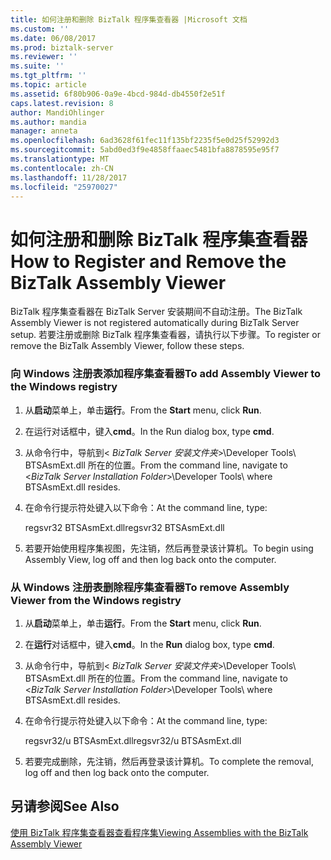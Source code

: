 ```yaml
---
title: 如何注册和删除 BizTalk 程序集查看器 |Microsoft 文档
ms.custom: ''
ms.date: 06/08/2017
ms.prod: biztalk-server
ms.reviewer: ''
ms.suite: ''
ms.tgt_pltfrm: ''
ms.topic: article
ms.assetid: 6f80b906-0a9e-4bcd-984d-db4550f2e51f
caps.latest.revision: 8
author: MandiOhlinger
ms.author: mandia
manager: anneta
ms.openlocfilehash: 6ad3628f61fec11f135bf2235f5e0d25f52992d3
ms.sourcegitcommit: 5abd0ed3f9e4858ffaaec5481bfa8878595e95f7
ms.translationtype: MT
ms.contentlocale: zh-CN
ms.lasthandoff: 11/28/2017
ms.locfileid: "25970027"
---
```

# <a name="how-to-register-and-remove-the-biztalk-assembly-viewer"></a><span data-ttu-id="da592-102">如何注册和删除 BizTalk 程序集查看器</span><span class="sxs-lookup"><span data-stu-id="da592-102">How to Register and Remove the BizTalk Assembly Viewer</span></span>
<span data-ttu-id="da592-103">BizTalk 程序集查看器在 BizTalk Server 安装期间不自动注册。</span><span class="sxs-lookup"><span data-stu-id="da592-103">The BizTalk Assembly Viewer is not registered automatically during BizTalk Server setup.</span></span> <span data-ttu-id="da592-104">若要注册或删除 BizTalk 程序集查看器，请执行以下步骤。</span><span class="sxs-lookup"><span data-stu-id="da592-104">To register or remove the BizTalk Assembly Viewer, follow these steps.</span></span>  
  
### <a name="to-add-assembly-viewer-to-the-windows-registry"></a><span data-ttu-id="da592-105">向 Windows 注册表添加程序集查看器</span><span class="sxs-lookup"><span data-stu-id="da592-105">To add Assembly Viewer to the Windows registry</span></span>  
  
1.  <span data-ttu-id="da592-106">从**启动**菜单上，单击**运行**。</span><span class="sxs-lookup"><span data-stu-id="da592-106">From the **Start** menu, click **Run**.</span></span>  
  
2.  <span data-ttu-id="da592-107">在运行对话框中，键入**cmd**。</span><span class="sxs-lookup"><span data-stu-id="da592-107">In the Run dialog box, type **cmd**.</span></span>  
  
3.  <span data-ttu-id="da592-108">从命令行中，导航到\< *BizTalk Server 安装文件夹*\>\Developer Tools\ BTSAsmExt.dll 所在的位置。</span><span class="sxs-lookup"><span data-stu-id="da592-108">From the command line, navigate to \<*BizTalk Server Installation Folder*\>\Developer Tools\ where BTSAsmExt.dll resides.</span></span>  
  
4.  <span data-ttu-id="da592-109">在命令行提示符处键入以下命令：</span><span class="sxs-lookup"><span data-stu-id="da592-109">At the command line, type:</span></span>  
  
     <span data-ttu-id="da592-110">regsvr32 BTSAsmExt.dll</span><span class="sxs-lookup"><span data-stu-id="da592-110">regsvr32 BTSAsmExt.dll</span></span>  
  
5.  <span data-ttu-id="da592-111">若要开始使用程序集视图，先注销，然后再登录该计算机。</span><span class="sxs-lookup"><span data-stu-id="da592-111">To begin using Assembly View, log off and then log back onto the computer.</span></span>  
  
### <a name="to-remove-assembly-viewer-from-the-windows-registry"></a><span data-ttu-id="da592-112">从 Windows 注册表删除程序集查看器</span><span class="sxs-lookup"><span data-stu-id="da592-112">To remove Assembly Viewer from the Windows registry</span></span>  
  
1.  <span data-ttu-id="da592-113">从**启动**菜单上，单击**运行**。</span><span class="sxs-lookup"><span data-stu-id="da592-113">From the **Start** menu, click **Run**.</span></span>  
  
2.  <span data-ttu-id="da592-114">在**运行**对话框中，键入**cmd**。</span><span class="sxs-lookup"><span data-stu-id="da592-114">In the **Run** dialog box, type **cmd**.</span></span>  
  
3.  <span data-ttu-id="da592-115">从命令行中，导航到\< *BizTalk Server 安装文件夹*\>\Developer Tools\ BTSAsmExt.dll 所在的位置。</span><span class="sxs-lookup"><span data-stu-id="da592-115">From the command line, navigate to \<*BizTalk Server Installation Folder*\>\Developer Tools\ where BTSAsmExt.dll resides.</span></span>  
  
4.  <span data-ttu-id="da592-116">在命令行提示符处键入以下命令：</span><span class="sxs-lookup"><span data-stu-id="da592-116">At the command line, type:</span></span>  
  
     <span data-ttu-id="da592-117">regsvr32/u BTSAsmExt.dll</span><span class="sxs-lookup"><span data-stu-id="da592-117">regsvr32/u BTSAsmExt.dll</span></span>  
  
5.  <span data-ttu-id="da592-118">若要完成删除，先注销，然后再登录该计算机。</span><span class="sxs-lookup"><span data-stu-id="da592-118">To complete the removal, log off and then log back onto the computer.</span></span>  
  
## <a name="see-also"></a><span data-ttu-id="da592-119">另请参阅</span><span class="sxs-lookup"><span data-stu-id="da592-119">See Also</span></span>  
 [<span data-ttu-id="da592-120">使用 BizTalk 程序集查看器查看程序集</span><span class="sxs-lookup"><span data-stu-id="da592-120">Viewing Assemblies with the BizTalk Assembly Viewer</span></span>](../core/viewing-assemblies-with-the-biztalk-assembly-viewer.md)